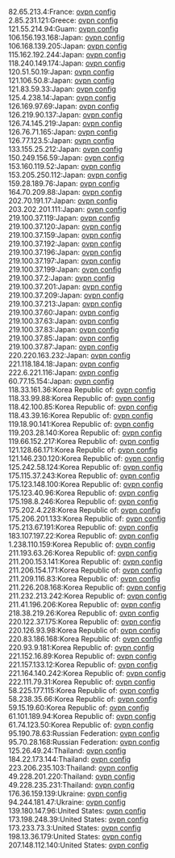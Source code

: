 82.65.213.4:France: [ovpn config](vpn/82_65_213_4.ovpn)  
2.85.231.121:Greece: [ovpn config](vpn/2_85_231_121.ovpn)  
121.55.214.94:Guam: [ovpn config](vpn/121_55_214_94.ovpn)  
106.156.193.168:Japan: [ovpn config](vpn/106_156_193_168.ovpn)  
106.168.139.205:Japan: [ovpn config](vpn/106_168_139_205.ovpn)  
115.162.192.244:Japan: [ovpn config](vpn/115_162_192_244.ovpn)  
118.240.149.174:Japan: [ovpn config](vpn/118_240_149_174.ovpn)  
120.51.50.19:Japan: [ovpn config](vpn/120_51_50_19.ovpn)  
121.106.50.8:Japan: [ovpn config](vpn/121_106_50_8.ovpn)  
121.83.59.33:Japan: [ovpn config](vpn/121_83_59_33.ovpn)  
125.4.238.14:Japan: [ovpn config](vpn/125_4_238_14.ovpn)  
126.169.97.69:Japan: [ovpn config](vpn/126_169_97_69.ovpn)  
126.219.90.137:Japan: [ovpn config](vpn/126_219_90_137.ovpn)  
126.74.145.219:Japan: [ovpn config](vpn/126_74_145_219.ovpn)  
126.76.71.165:Japan: [ovpn config](vpn/126_76_71_165.ovpn)  
126.77.123.5:Japan: [ovpn config](vpn/126_77_123_5.ovpn)  
133.155.25.212:Japan: [ovpn config](vpn/133_155_25_212.ovpn)  
150.249.156.59:Japan: [ovpn config](vpn/150_249_156_59.ovpn)  
153.160.119.52:Japan: [ovpn config](vpn/153_160_119_52.ovpn)  
153.205.250.112:Japan: [ovpn config](vpn/153_205_250_112.ovpn)  
159.28.189.76:Japan: [ovpn config](vpn/159_28_189_76.ovpn)  
164.70.209.88:Japan: [ovpn config](vpn/164_70_209_88.ovpn)  
202.70.191.17:Japan: [ovpn config](vpn/202_70_191_17.ovpn)  
203.202.201.111:Japan: [ovpn config](vpn/203_202_201_111.ovpn)  
219.100.37.119:Japan: [ovpn config](vpn/219_100_37_119.ovpn)  
219.100.37.120:Japan: [ovpn config](vpn/219_100_37_120.ovpn)  
219.100.37.159:Japan: [ovpn config](vpn/219_100_37_159.ovpn)  
219.100.37.192:Japan: [ovpn config](vpn/219_100_37_192.ovpn)  
219.100.37.196:Japan: [ovpn config](vpn/219_100_37_196.ovpn)  
219.100.37.197:Japan: [ovpn config](vpn/219_100_37_197.ovpn)  
219.100.37.199:Japan: [ovpn config](vpn/219_100_37_199.ovpn)  
219.100.37.2:Japan: [ovpn config](vpn/219_100_37_2.ovpn)  
219.100.37.201:Japan: [ovpn config](vpn/219_100_37_201.ovpn)  
219.100.37.209:Japan: [ovpn config](vpn/219_100_37_209.ovpn)  
219.100.37.213:Japan: [ovpn config](vpn/219_100_37_213.ovpn)  
219.100.37.60:Japan: [ovpn config](vpn/219_100_37_60.ovpn)  
219.100.37.63:Japan: [ovpn config](vpn/219_100_37_63.ovpn)  
219.100.37.83:Japan: [ovpn config](vpn/219_100_37_83.ovpn)  
219.100.37.85:Japan: [ovpn config](vpn/219_100_37_85.ovpn)  
219.100.37.87:Japan: [ovpn config](vpn/219_100_37_87.ovpn)  
220.220.163.232:Japan: [ovpn config](vpn/220_220_163_232.ovpn)  
221.118.184.18:Japan: [ovpn config](vpn/221_118_184_18.ovpn)  
222.6.221.116:Japan: [ovpn config](vpn/222_6_221_116.ovpn)  
60.77.15.154:Japan: [ovpn config](vpn/60_77_15_154.ovpn)  
118.33.161.36:Korea Republic of: [ovpn config](vpn/118_33_161_36.ovpn)  
118.33.99.88:Korea Republic of: [ovpn config](vpn/118_33_99_88.ovpn)  
118.42.100.85:Korea Republic of: [ovpn config](vpn/118_42_100_85.ovpn)  
118.43.39.16:Korea Republic of: [ovpn config](vpn/118_43_39_16.ovpn)  
119.18.90.141:Korea Republic of: [ovpn config](vpn/119_18_90_141.ovpn)  
119.203.28.140:Korea Republic of: [ovpn config](vpn/119_203_28_140.ovpn)  
119.66.152.217:Korea Republic of: [ovpn config](vpn/119_66_152_217.ovpn)  
121.128.66.171:Korea Republic of: [ovpn config](vpn/121_128_66_171.ovpn)  
121.146.230.120:Korea Republic of: [ovpn config](vpn/121_146_230_120.ovpn)  
125.242.58.124:Korea Republic of: [ovpn config](vpn/125_242_58_124.ovpn)  
175.115.37.243:Korea Republic of: [ovpn config](vpn/175_115_37_243.ovpn)  
175.123.148.100:Korea Republic of: [ovpn config](vpn/175_123_148_100.ovpn)  
175.123.40.96:Korea Republic of: [ovpn config](vpn/175_123_40_96.ovpn)  
175.198.8.246:Korea Republic of: [ovpn config](vpn/175_198_8_246.ovpn)  
175.202.4.228:Korea Republic of: [ovpn config](vpn/175_202_4_228.ovpn)  
175.206.201.133:Korea Republic of: [ovpn config](vpn/175_206_201_133.ovpn)  
175.213.67.191:Korea Republic of: [ovpn config](vpn/175_213_67_191.ovpn)  
183.107.197.22:Korea Republic of: [ovpn config](vpn/183_107_197_22.ovpn)  
1.238.110.159:Korea Republic of: [ovpn config](vpn/1_238_110_159.ovpn)  
211.193.63.26:Korea Republic of: [ovpn config](vpn/211_193_63_26.ovpn)  
211.200.153.141:Korea Republic of: [ovpn config](vpn/211_200_153_141.ovpn)  
211.206.154.171:Korea Republic of: [ovpn config](vpn/211_206_154_171.ovpn)  
211.209.116.83:Korea Republic of: [ovpn config](vpn/211_209_116_83.ovpn)  
211.226.208.168:Korea Republic of: [ovpn config](vpn/211_226_208_168.ovpn)  
211.232.213.242:Korea Republic of: [ovpn config](vpn/211_232_213_242.ovpn)  
211.41.196.206:Korea Republic of: [ovpn config](vpn/211_41_196_206.ovpn)  
218.38.219.26:Korea Republic of: [ovpn config](vpn/218_38_219_26.ovpn)  
220.122.37.175:Korea Republic of: [ovpn config](vpn/220_122_37_175.ovpn)  
220.126.93.98:Korea Republic of: [ovpn config](vpn/220_126_93_98.ovpn)  
220.83.186.168:Korea Republic of: [ovpn config](vpn/220_83_186_168.ovpn)  
220.93.9.181:Korea Republic of: [ovpn config](vpn/220_93_9_181.ovpn)  
221.152.16.89:Korea Republic of: [ovpn config](vpn/221_152_16_89.ovpn)  
221.157.133.12:Korea Republic of: [ovpn config](vpn/221_157_133_12.ovpn)  
221.164.140.242:Korea Republic of: [ovpn config](vpn/221_164_140_242.ovpn)  
222.111.79.31:Korea Republic of: [ovpn config](vpn/222_111_79_31.ovpn)  
58.225.177.115:Korea Republic of: [ovpn config](vpn/58_225_177_115.ovpn)  
58.238.35.66:Korea Republic of: [ovpn config](vpn/58_238_35_66.ovpn)  
59.15.19.60:Korea Republic of: [ovpn config](vpn/59_15_19_60.ovpn)  
61.101.189.94:Korea Republic of: [ovpn config](vpn/61_101_189_94.ovpn)  
61.74.123.50:Korea Republic of: [ovpn config](vpn/61_74_123_50.ovpn)  
95.190.78.63:Russian Federation: [ovpn config](vpn/95_190_78_63.ovpn)  
95.70.28.168:Russian Federation: [ovpn config](vpn/95_70_28_168.ovpn)  
125.26.49.24:Thailand: [ovpn config](vpn/125_26_49_24.ovpn)  
184.22.173.144:Thailand: [ovpn config](vpn/184_22_173_144.ovpn)  
223.206.235.103:Thailand: [ovpn config](vpn/223_206_235_103.ovpn)  
49.228.201.220:Thailand: [ovpn config](vpn/49_228_201_220.ovpn)  
49.228.235.231:Thailand: [ovpn config](vpn/49_228_235_231.ovpn)  
176.36.159.139:Ukraine: [ovpn config](vpn/176_36_159_139.ovpn)  
94.244.181.47:Ukraine: [ovpn config](vpn/94_244_181_47.ovpn)  
139.180.147.96:United States: [ovpn config](vpn/139_180_147_96.ovpn)  
173.198.248.39:United States: [ovpn config](vpn/173_198_248_39.ovpn)  
173.233.73.3:United States: [ovpn config](vpn/173_233_73_3.ovpn)  
198.13.36.179:United States: [ovpn config](vpn/198_13_36_179.ovpn)  
207.148.112.140:United States: [ovpn config](vpn/207_148_112_140.ovpn)  
